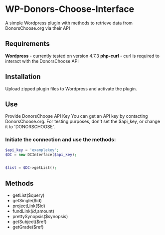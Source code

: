 # WP-Donors-Choose-Interface
A simple Wordpress plugin with methods to retrieve data from DonorsChoose.org via their API

## Requirements
**Wordpress** - currently tested on version 4.7.3
**php-curl** - curl is required to interact with the DonorsChoose API

## Installation
Upload zipped plugin files to Wordpress and activate the plugin.

## Use
Provide DonorsChoose API Key
You can get an API key by contacting DonorsChoose.org. For testing purposes, don't set the $api_key, or change it to 'DONORSCHOOSE'.

### Initiate the connection and use the methods:
```php
$api_key = 'examplekey'; 
$DC = new DCInterface($api_key);


$list = $DC->getList();
```

## Methods
* getList($query)
* getSingle($id)
* projectLink($id)
* fundLink($id,$amount)
* prettySynopsis($synopsis)
* getSubject($ref)
* getGrade($ref)
